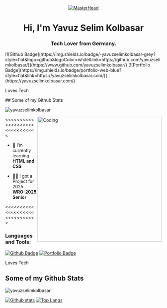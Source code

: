 <div align="center">
  <a href="https://yavuzselimkolbasar.io">
    <img src="https://c.tenor.com/XgAG1LXjpcYAAAAd/apartamento-qualquer-banner-banner.gif" alt="MasterHead">
  </a>
</div>

<h1 align="center">Hi, I'm Yavuz Selim Kolbasar</h1>
<h3 align="center">Tech Lover from Germany.</h3>
[![Github Badge](https://img.shields.io/badge/-yavuzselimkolbasar-grey?style=flat&logo=github&logoColor=white&link=https://github.com/yavuzselimkolbasar/)](https://www.github.com/yavuzselimkolbasar/) [![Portfolio Badge](https://img.shields.io/badge/portfolio-web-blue?style=flat&link=https://yavuzselimkolbasar.com/)](https://yavuzselimkolbasar.com/) <p align='left'>Loves Tech</p>
## Some of my Github Stats
<p align=left> <img src=https://komarev.com/ghpvc/?username=yavuzselimkolbasar alt=yavuzselimkolbasar /> </p>

<img align="right" alt="Coding" width="400" src="https://adeels.ca/assets/images/github.gif">

<<<<<<<<<<<<<<<<<<<<<<<<<<<<<<<

- 🌱 I’m currently learning **HTML and CSS**

- 👨‍💻 I got a Project for 2025 **WRO-2025 Senior**


<<<<<<<<<<<<<<<<<<<<<<<<<<<<<<<

<h3 align="left">Languages and Tools:</h3>

[![Github Badge](https://img.shields.io/badge/-yavuzselimkolbasar-grey?style=flat&logo=github&logoColor=white&link=https://github.com/yavuzselimkolbasar/)](https://www.github.com/yavuzselimkolbasar/) [![Portfolio Badge](https://img.shields.io/badge/portfolio-web-blue?style=flat&link=https://yavuzselimkolbasar.com/)](https://yavuzselimkolbasar.com/) <p align='left'>Loves Tech</p>
## Some of my Github Stats
<p align=left> <img src=https://komarev.com/ghpvc/?username=yavuzselimkolbasar alt=yavuzselimkolbasar /> </p>

[![Github stats](https://github-readme-stats.vercel.app/api?username=yavuzselimkolbasar&show_icons=true&include_all_commits=true)](https://github.com/yavuzselimkolbasar/github-readme-stats)
[![Top Langs](https://github-readme-stats.vercel.app/api/top-langs/?username=yavuzselimkolbasar&layout=compact)](https://github.com/yavuzselimkolbasar/github-readme-stats)
